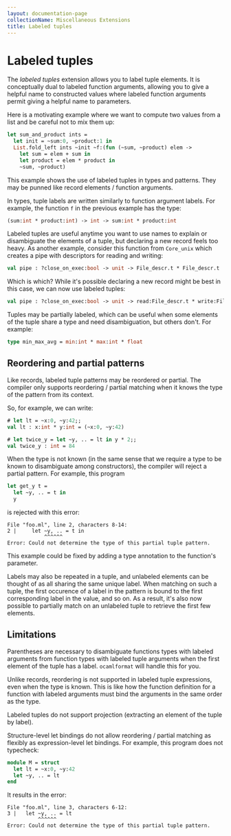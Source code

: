 ```yaml
---
layout: documentation-page
collectionName: Miscellaneous Extensions
title: Labeled tuples
---
```


# Labeled tuples

The *labeled tuples* extension allows you to label tuple elements.  It is
conceptually dual to labeled function arguments, allowing you to give a helpful
name to constructed values where labeled function arguments permit giving a
helpful name to parameters.

Here is a motivating example
where we want to compute two values from a list and be careful
not to mix them up:

```ocaml
let sum_and_product ints =
  let init = ~sum:0, ~product:1 in
  List.fold_left ints ~init ~f:(fun (~sum, ~product) elem ->
    let sum = elem + sum in
    let product = elem * product in
    ~sum, ~product)
```

This example shows the use of labeled tuples in types and patterns.  They may be
punned like record elements / function arguments.

In types, tuple labels are written similarly to function argument labels.  For
example, the function `f` in the previous example has the type:

```ocaml
(sum:int * product:int) -> int -> sum:int * product:int
```

Labeled tuples are useful anytime you want to use names to explain or
disambiguate the elements of a tuple, but declaring a new record feels too
heavy.  As another example, consider this function from `Core_unix` which
creates a pipe with descriptors for reading and writing:

```ocaml
val pipe : ?close_on_exec:bool -> unit -> File_descr.t * File_descr.t
```

Which is which?  While it's possible declaring a new record might be best in
this case, we can now use labeled tuples:

```ocaml
val pipe : ?close_on_exec:bool -> unit -> read:File_descr.t * write:File_descr.t
```

Tuples may be partially labeled, which can be useful when some elements of the
tuple share a type and need disambiguation, but others don't.  For example:
```ocaml
type min_max_avg = min:int * max:int * float
```

## Reordering and partial patterns

Like records, labeled tuple patterns may be reordered or partial.  The compiler
only supports reordering / partial matching when it knows the type of the
pattern from its context.

So, for example, we can write:
```ocaml
# let lt = ~x:0, ~y:42;;
val lt : x:int * y:int = (~x:0, ~y:42)

# let twice_y = let ~y, .. = lt in y * 2;;
val twice_y : int = 84
```

When the type is not known (in the same sense that we require a type to be known
to disambiguate among constructors), the compiler will reject a partial pattern.  For
example, this program

```ocaml
let get_y t =
  let ~y, .. = t in
  y
```

is rejected with this error:

```
File "foo.ml", line 2, characters 8-14:
2 |     let ~y, .. = t in
            ^^^^^^
Error: Could not determine the type of this partial tuple pattern.
```

This example could be fixed by adding a type annotation to the function's
parameter.

Labels may also be repeated in a tuple, and unlabeled elements can be thought of
as all sharing the same unique label.  When matching on such a tuple, the first
occurence of a label in the pattern is bound to the first corresponding label in
the value, and so on.  As a result, it's also now possible to partially match on
an unlabeled tuple to retrieve the first few elements.

## Limitations

Parentheses are necessary to disambiguate functions types with labeled arguments
from function types with labeled tuple arguments when the first element of the
tuple has a label.  `ocamlformat` will handle this for you.

Unlike records, reordering is not supported in labeled tuple expressions, even
when the type is known. This is like how the function definition for a function
with labeled arguments must bind the arguments in the same order as the type.

Labeled tuples do not support projection (extracting an element of the tuple
by label).

Structure-level let bindings do not allow reordering / partial matching as
flexibly as expression-level let bindings.  For example, this program does not
typecheck:

```ocaml
module M = struct
  let lt = ~x:0, ~y:42
  let ~y, .. = lt
end
```

It results in the error:

```
File "foo.ml", line 3, characters 6-12:
3 |   let ~y, .. = lt
          ^^^^^^
Error: Could not determine the type of this partial tuple pattern.
```

